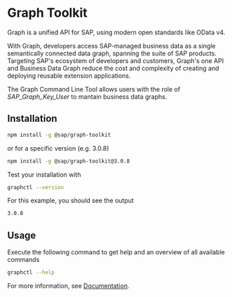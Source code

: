 # Graph Toolkit

Graph is a unified API for SAP, using modern open standards like OData v4.

With Graph, developers access SAP-managed business data as a single semantically connected data graph, spanning the suite of SAP products. Targeting SAP's ecosystem of developers and customers, Graph's one API and Business Data Graph reduce the cost and complexity of creating and deploying reusable extension applications.

The Graph Command Line Tool allows users with the role of _SAP_Graph_Key_User_ to mantain business data graphs.

## Installation

```sh
npm install -g @sap/graph-toolkit
```

or for a specific version (e.g. 3.0.8)

```sh
npm install -g @sap/graph-toolkit@3.0.8
```

Test your installation with

```sh
graphctl --version
```

For this example, you should see the output

```sh
3.0.8
```

## Usage

Execute the following command to get help and an overview of all available commands

```sh
graphctl --help
```

For more information, see [Documentation](https://explore.graph.sap/docs/beta/configure/configure-graph).
